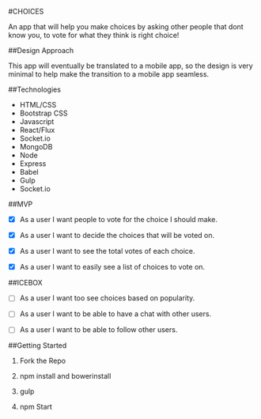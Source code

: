 #CHOICES

An app that will help you make choices by asking other people that dont know you, to vote for what they think is right choice!

##Design Approach

 This app will eventually be translated to a mobile app, so the design is very minimal to help make the transition to a mobile app seamless.

##Technologies

 - HTML/CSS
 - Bootstrap CSS
 - Javascript
 - React/Flux
 - Socket.io
 - MongoDB
 - Node
 - Express
 - Babel
 - Gulp
 - Socket.io

 ##MVP

 - [x] As a user I want people to vote for the choice I should make.

 - [x] As a user I want to decide the choices that will be voted on.

 - [x] As a user I want to see the total votes of each choice.

 - [x] As a user I want to easily see a list of choices to vote on.


 ##ICEBOX

 - [ ] As a user I want too see choices based on popularity.

 - [ ] As a user I want to be able to have a chat with other users.

 - [ ] As a user I want to be able to follow other users.

##Getting Started

1. Fork the Repo

2. npm install and bowerinstall

3. gulp

4. npm Start

